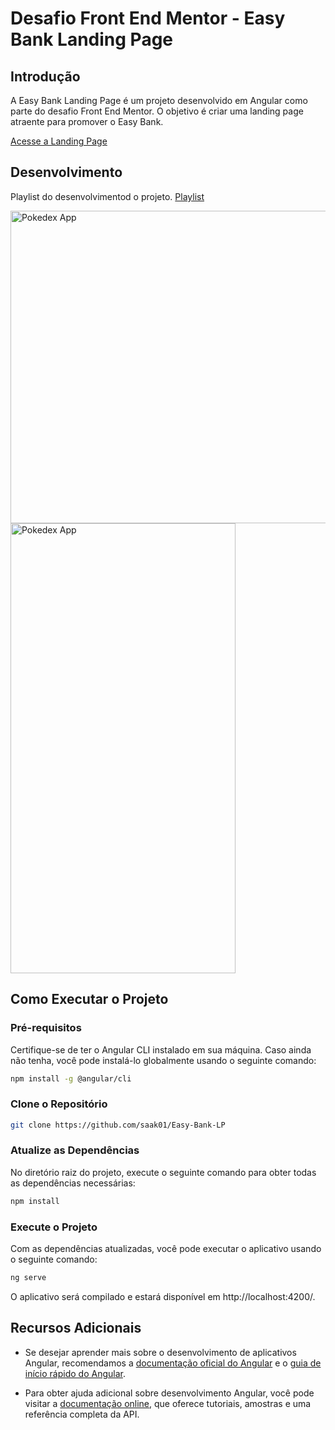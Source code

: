 # Desafio Front End Mentor - Easy Bank Landing Page

## Introdução
A Easy Bank Landing Page é um projeto desenvolvido em Angular como parte do desafio Front End Mentor. O objetivo é criar uma landing page atraente para promover o Easy Bank.

[Acesse a Landing Page](https://easy-bank-99c59.web.app/welcome)

## Desenvolvimento
Playlist do desenvolvimentod o projeto.
[Playlist](https://www.youtube.com/watch?v=3ie8CR8CGLI&list=PLzl-EA4gj1qmFP4byfOPnVDpxzO14whG-)

<img align="center" alt="Pokedex App" height="500" width="1280" src="https://i.imgur.com/bBIDyhu.png">
<img align="center" alt="Pokedex App" height="720" width="360" src="https://i.imgur.com/ZDpZDhz.png">

## Como Executar o Projeto

### Pré-requisitos
Certifique-se de ter o Angular CLI instalado em sua máquina. Caso ainda não tenha, você pode instalá-lo globalmente usando o seguinte comando:

```bash
npm install -g @angular/cli
```

### Clone o Repositório
```bash
git clone https://github.com/saak01/Easy-Bank-LP
```

### Atualize as Dependências
No diretório raiz do projeto, execute o seguinte comando para obter todas as dependências necessárias:

```bash
npm install
```

### Execute o Projeto
Com as dependências atualizadas, você pode executar o aplicativo usando o seguinte comando:

```bash
ng serve
```

O aplicativo será compilado e estará disponível em http://localhost:4200/.

## Recursos Adicionais

- Se desejar aprender mais sobre o desenvolvimento de aplicativos Angular, recomendamos a [documentação oficial do Angular](https://angular.io/tutorial) e o [guia de início rápido do Angular](https://angular.io/guide/quickstart).
  
- Para obter ajuda adicional sobre desenvolvimento Angular, você pode visitar a [documentação online](https://angular.io/docs), que oferece tutoriais, amostras e uma referência completa da API.
